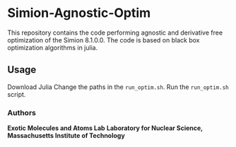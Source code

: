 
# Simion-Agnostic-Optim

This repository contains the code performing agnostic and derivative free optimization of the Simion 8.1.0.0. The code is based on black box optimization algorithms in julia.

## Usage

Download Julia
Change the paths in the `run_optim.sh`.
Run the `run_optim.sh` script.

### Authors

**Exotic Molecules and Atoms Lab**
**Laboratory for Nuclear Science, Massachusetts Institute of Technology**
